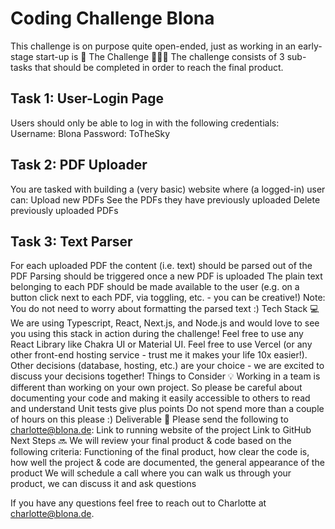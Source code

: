 # Coding Challenge Blona 
This challenge is on purpose quite open-ended, just as working in an early-stage start-up is 🚀 
The Challenge 🧗🏽‍♀️
The challenge consists of 3 sub-tasks that should be completed in order to reach the final product.
## Task 1: User-Login Page
Users should only be able to log in with the following credentials:
Username: Blona
Password: ToTheSky

## Task 2: PDF Uploader
You are tasked with building a (very basic) website where (a logged-in) user can: 
Upload new PDFs
See the PDFs they have previously uploaded 
Delete previously uploaded PDFs 

## Task 3: Text Parser
For each uploaded PDF the content (i.e. text) should be parsed out of the PDF 
Parsing should be triggered once a new PDF is uploaded 
The plain text belonging to each PDF should be made available to the user (e.g. on a button click next to each PDF, via toggling, etc. - you can be creative!) 
Note: You do not need to worry about formatting the parsed text :)
Tech Stack 💻
We are using Typescript, React, Next.js, and Node.js and would love to see you using this stack in action during the challenge! Feel free to use any React Library like Chakra UI or Material UI. Feel free to use Vercel (or any other front-end hosting service - trust me it makes your life 10x easier!). Other decisions (database, hosting, etc.) are your choice - we are excited to discuss your decisions together!
Things to Consider 💡
Working in a team is different than working on your own project. So please be careful about documenting your code and making it easily accessible to others to read and understand
Unit tests give plus points 
Do not spend more than a couple of hours on this please :)
Deliverable  📩
Please send the following to charlotte@blona.de: 
Link to running website of the project
Link to GitHub
Next Steps 🔜
We will review your final product & code based on the following criteria: Functioning of the final product, how clear the code is, how well the project & code are documented, the general appearance of the product 
We will schedule a call where you can walk us through your product, we can discuss it and ask questions



If you have any questions feel free to reach out to Charlotte at charlotte@blona.de.
